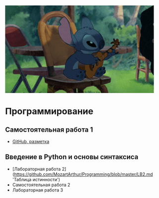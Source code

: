 ![Смотри работы!](1.gif 'Смотри работы, а не картинку!')

# Программирование

## Самостоятельная работа 1
+ [GitHub, разметка](https://github.com/MozartArthur/Programming/blob/master/SM1.md 'GitHub, разметка')

## Введение в Python и основы синтаксиса
+ [Лабораторная работа 2] (https://github.com/MozartArthur/Programming/blob/master/LB2.md 'Таблица истинности')
+ Самостоятельная работа 2 
+ Лабораторная работа 3
